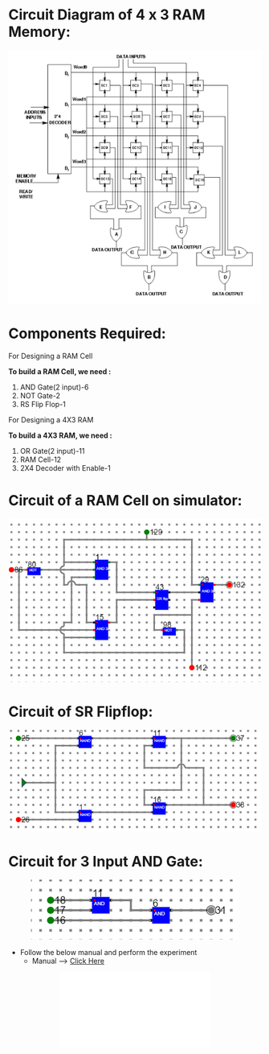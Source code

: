 # Circuit Diagram of 4 x 3 RAM Memory:
<center>
<img src="../experiment/simulation/images/memory_circuit.png">
</center>

# Components Required:

For Designing a RAM Cell

<strong>To build a RAM Cell, we need :</strong>

1. AND Gate(2 input)-6
2. NOT Gate-2
3. RS Flip Flop-1

For Designing a 4X3 RAM

<strong>To build a 4X3 RAM, we need :</strong>

1. OR Gate(2 input)-11
2. RAM Cell-12
3. 2X4 Decoder with Enable-1

# Circuit of a RAM Cell on simulator:
<center>
<img src="./simulation/images/RAM_design_memory.png">
</center>

# Circuit of SR Flipflop:
<center>
<img src="./simulation/images/S-R flip flop.png">
</center>

# Circuit for 3 Input AND Gate:
<center>
<img src="./simulation/images/3 inp AND gate.png">
</center>

- Follow the below manual and perform the experiment
    - Manual --> [Click Here](./simulation/coavlNew.pdf)

<center>
<embed src="./simulation/coavlNew.pdf" type="application/pdf">
</center>